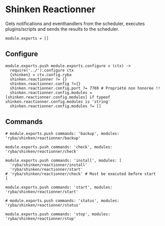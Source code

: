 
# Shinken Reactionner

Gets notifications and eventhandlers from the scheduler, executes plugins/scripts
and sends the results to the scheduler.

    module.exports = []

## Configure

    module.exports.push module.exports.configure = (ctx) ->
      require('../').configure ctx
      {shinken} = ctx.config.ryba
      shinken.reactionner ?= {}
      shinken.reactionner.config ?={}
      shinken.reactionner.config.port ?= 7769 # Propriété non honorée !!
      shinken.reactionner.config.modules = [shinken.reactionner.config.modules] if typeof shinken.reactionner.config.modules is 'string'
      shinken.reactionner.config.modules ?= []

## Commands

    # module.exports.push commands: 'backup', modules: 'ryba/shinken/reactionner/backup'

    module.exports.push commands: 'check', modules: 'ryba/shinken/reactionner/check'

    module.exports.push commands: 'install', modules: [
      'ryba/shinken/reactionner/install'
      'ryba/shinken/reactionner/start'
    # 'ryba/shinken/reactionner/check' # Must be executed before start
    ]

    module.exports.push commands: 'start', modules: 'ryba/shinken/reactionner/start'

    # module.exports.push commands: 'status', modules: 'ryba/shinken/reactionner/status'

    module.exports.push commands: 'stop', modules: 'ryba/shinken/reactionner/stop'
